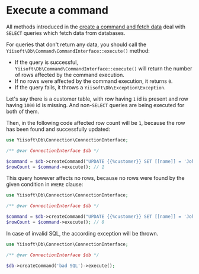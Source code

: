 # Execute a command

All methods introduced in the [create a command and fetch data](create-command-fetch-data.md) deal with
`SELECT` queries which fetch data from databases.

For queries that don't return any data, you should call the `Yiisoft\Db\Command\CommandInterface::execute()` method:

- If the query is successful, `Yiisoft\Db\Command\CommandInterface::execute()` will return the number of rows affected
by the command execution.
- If no rows were affected by the command execution, it returns `0`.
- If the query fails, it throws a `Yiisoft\Db\Exception\Exception`.

Let's say there is a customer table, with row having `1` id is present and row having `1000` id is missing. And
non-`SELECT` queries are being executed for both of them.

Then, in the following code affected row count will be `1`, because the row has been found and successfully updated:

```php
use Yiisoft\Db\Connection\ConnectionInterface;

/** @var ConnectionInterface $db */

$command = $db->createCommand("UPDATE {{%customer}} SET [[name]] = 'John Doe' WHERE [[id]] = 1");
$rowCount = $command->execute(); // 1
```

This query however affects no rows, because no rows were found by the given condition in `WHERE` clause:

```php
use Yiisoft\Db\Connection\ConnectionInterface;

/** @var ConnectionInterface $db */

$command = $db->createCommand("UPDATE {{%customer}} SET [[name]] = 'John Doe' WHERE [[id]] = 1000");
$rowCount = $command->execute(); // 0
```

In case of invalid SQL, the according exception will be thrown.

```php
use Yiisoft\Db\Connection\ConnectionInterface;

/** @var ConnectionInterface $db */

$db->createCommand('bad SQL')->execute();
```
